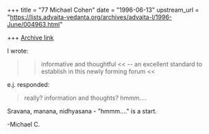 +++
title = "77 Michael Cohen"
date = "1996-06-13"
upstream_url = "https://lists.advaita-vedanta.org/archives/advaita-l/1996-June/004963.html"

+++
[Archive link](https://lists.advaita-vedanta.org/archives/advaita-l/1996-June/004963.html)

I wrote:
>> informative and thoughtful <<
>>-- an excellent standard to establish in this newly forming forum <<

e.j. responded:
>really? information and thoughts? hmmm....

Sravana, manana, nidhyasana - "hmmm...." is a start.

-Michael C.

